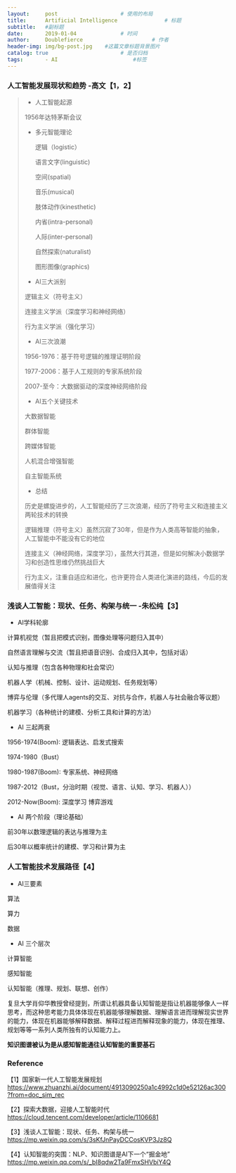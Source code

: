 ```yaml
---
layout:     post                    # 使用的布局
title:      Artificial Intelligence               # 标题 
subtitle:   #副标题
date:       2019-01-04              # 时间
author:     Doublefierce                      # 作者
header-img: img/bg-post.jpg    #这篇文章标题背景图片
catalog: true                       # 是否归档
tags:       - AI                        #标签
---
```


### 人工智能发展现状和趋势 -高文【1，2】

> - 人工智能起源
>
> 1956年达特茅斯会议
>
> - 多元智能理论
>
>   逻辑（logistic）
>
>   语言文字(linguistic)
>
>   空间(spatial)
>
>   音乐(musical)
>
>   肢体动作(kinesthetic)
>
>   内省(intra-personal)
>
>   人际(inter-personal)
>
>   自然探索(naturalist)
>
>   图形图像(graphics)
>
> - AI三大派别
>
> 逻辑主义（符号主义）
>
> 连接主义学派（深度学习和神经网络）
>
> 行为主义学派（强化学习）
>
> - AI三次浪潮
>
> 1956-1976：基于符号逻辑的推理证明阶段
>
> 1977-2006：基于人工规则的专家系统阶段
>
> 2007-至今：大数据驱动的深度神经网络阶段
>
> - AI五个关键技术
>
> 大数据智能
>
> 群体智能
>
> 跨媒体智能
>
> 人机混合增强智能
>
> 自主智能系统
>
> - 总结
>
> 历史是螺旋进步的，人工智能经历了三次浪潮，经历了符号主义和连接主义两轮技术的转换
>
> 逻辑推理（符号主义）虽然沉寂了30年，但是作为人类高等智能的抽象，人工智能中不能没有它的地位
>
> 连接主义（神经网络，深度学习），虽然大行其道，但是如何解决小数据学习和创造性思维仍然挑战巨大
>
> 行为主义，注重自适应和进化，也许更符合人类进化演进的路线，今后的发展值得关注

### 浅谈人工智能：现状、任务、构架与统一 -朱松纯【3】

- AI学科轮廓

计算机视觉（暂且把模式识别，图像处理等问题归入其中）

自然语言理解与交流（暂且把语音识别、合成归入其中，包括对话）

认知与推理（包含各种物理和社会常识）

机器人学（机械、控制、设计、运动规划、任务规划等）

博弈与伦理（多代理人agents的交互、对抗与合作，机器人与社会融合等议题）

机器学习（各种统计的建模、分析工具和计算的方法）

- AI 三起两衰

1956-1974(Boom): 逻辑表达、启发式搜索

1974-1980（Bust）

1980-1987(Boom): 专家系统、神经网络

1987-2012（Bust，分治时期（视觉、语言、认知、学习、机器人））

2012-Now(Boom): 深度学习 博弈游戏

- AI 两个阶段（理论基础）

前30年以数理逻辑的表达与推理为主

后30年以概率统计的建模、学习和计算为主

### 人工智能技术发展路径【4】

- AI三要素

算法

算力

数据

- AI 三个层次

计算智能

感知智能

认知智能（推理、规划、联想、创作）

复旦大学肖仰华教授曾经提到，所谓让机器具备认知智能是指让机器能够像人一样思考，而这种思考能力具体体现在机器能够理解数据、理解语言进而理解现实世界的能力，体现在机器能够解释数据、解释过程进而解释现象的能力，体现在推理、规划等等一系列人类所独有的认知能力上。

**知识图谱被认为是从感知智能通往认知智能的重要基石**



### Reference

【1】国家新一代人工智能发展规划 https://www.zhuanzhi.ai/document/4913090250a1c4992c1d0e52126ac300?from=doc_sim_rec

【2】探索大数据，迎接人工智能时代 https://cloud.tencent.com/developer/article/1106681

【3】浅谈人工智能：现状、任务、构架与统一 https://mp.weixin.qq.com/s/3sKfJnPayDCCosKVP3Jz8Q

【4】认知智能的突围：NLP、知识图谱是AI下一个“掘金地”  https://mp.weixin.qq.com/s/_bI8qdw2Ta9FmxSHVbiY4Q



